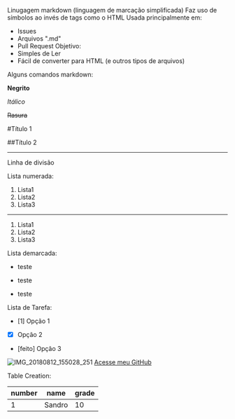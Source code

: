 Linugagem markdown (linguagem de marcação simplificada)
Faz uso de símbolos ao invés de tags como o HTML
Usada principalmente em:
- Issues
- Arquivos ".md"
- Pull Request
Objetivo: 
- Simples de Ler
- Fácil de converter para HTML (e outros tipos de arquivos)

Alguns comandos markdown:

**Negrito**

*Itálico*

~~Rasura~~

#Título 1

##Título 2

---
Linha de divisão

Lista numerada:

1. Lista1
1. Lista2
1. Lista3
***
1. Lista1
1. Lista2
1. Lista3

Lista demarcada:

* teste
- teste
* teste

Lista de Tarefa:
- [1] Opção 1
- [x] Opção 2
- [feito] Opção 3

![IMG_20180812_155028_251](https://user-images.githubusercontent.com/90936509/152721752-e014a1cc-18a8-4687-9aca-9962c6fad5fd.jpg)
[Acesse meu GitHub](https://github.com/Sandro-Gomes/)

Table Creation:

number | name | grade
--- | --- | ---
1 | Sandro | 10
